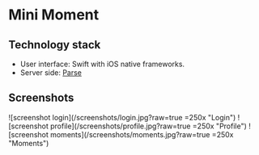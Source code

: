 # Mini Moment

## Technology stack

- User interface: Swift with iOS native frameworks.
- Server side: [Parse](http://www.parse.com/)

## Screenshots

![screenshot login](/screenshots/login.jpg?raw=true =250x "Login")
![screenshot profile](/screenshots/profile.jpg?raw=true =250x "Profile")
![screenshot moments](/screenshots/moments.jpg?raw=true =250x "Moments")